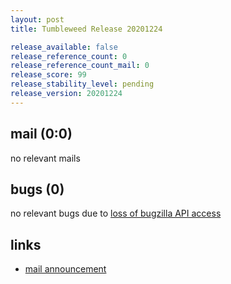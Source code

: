 ```yaml
---
layout: post
title: Tumbleweed Release 20201224

release_available: false
release_reference_count: 0
release_reference_count_mail: 0
release_score: 99
release_stability_level: pending
release_version: 20201224
---
```


## mail (0:0)

no relevant mails

## bugs (0)

<!--more-->

no relevant bugs due to [loss of bugzilla API access](https://bugzilla.opensuse.org/show_bug.cgi?id=1157722)



## links

- [mail announcement](https://github.com/boombatower/tumbleweed-review/issues/10)
